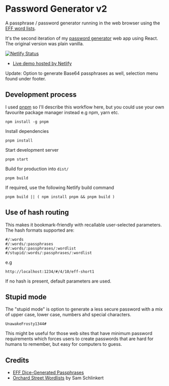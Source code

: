 # Password Generator v2

A passphrase / password generator running in the web browser using the [EFF word lists](https://www.eff.org/deeplinks/2016/07/new-wordlists-random-passphrases).

It's the second iteration of my [password generator](https://github.com/andygock/password-generator) web app using React. The original version was plain vanilla.

[![Netlify Status](https://api.netlify.com/api/v1/badges/7eecd76e-39df-47db-84a1-26abaa5c93dd/deploy-status)](https://app.netlify.com/sites/p4ss/deploys)

- [Live demo hosted by Netlify](https://p4ss.netlify.app)

Update: Option to generate Base64 passphrases as well, selection menu found under footer.

## Development process

I used [pnpm](https://pnpm.io/) so I'll describe this workflow here, but you could use your own favourite package manager instead e.g npm, yarn etc.

    npm install -g pnpm

Install dependencies

    pnpm install

Start development server

    pnpm start

Build for production into `dist/`

    pnpm build

If required, use the following Netlify build command

    pnpm build || ( npm install pnpm && pnpm build )

## Use of hash routing

This makes it bookmark-friendly with recallable user-selected parameters. The hash formats supported are:

    #/:words
    #/:words/:passphrases
    #/:words/:passphrases/:wordlist
    #/stupid/:words/:passphrases/:wordlist

e.g

    http://localhost:1234/#/4/10/eff-short1

If no hash is present, default parameters are used.

## Stupid mode

The "stupid mode" is option to generate a less secure password with a mix of upper case, lower case, numbers ahd special characters.

    UnawakeFrosty1344#

This might be useful for those web sites that have minimum password requirements which forces users to create passwords that are hard for humans to remember, but easy for computers to guess.

## Credits

- [EFF Dice-Generated Passphrases](https://www.eff.org/dice)
- [Orchard Street Wordlists](https://github.com/sts10/orchard-street-wordlists) by Sam Schlinkert
